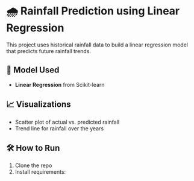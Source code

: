 # 🌧️ Rainfall Prediction using Linear Regression

This project uses historical rainfall data to build a linear regression model that predicts future rainfall trends.

## 🧠 Model Used
- **Linear Regression** from Scikit-learn

## 📈 Visualizations
- Scatter plot of actual vs. predicted rainfall
- Trend line for rainfall over the years

## 🛠️ How to Run

1. Clone the repo
2. Install requirements:
